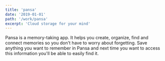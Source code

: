 ```yaml
---
title: 'pansa'
date: '2019-01-01'
path: '/work/pansa'
excerpt: 'Cloud storage for your mind'
---
```


Pansa is a memory-taking app. It helps you create, organize, find and connect memories so you don't have to worry about forgetting. Save anything you want to remember in Pansa and next time you want to access this information you'll be able to easily find it.
